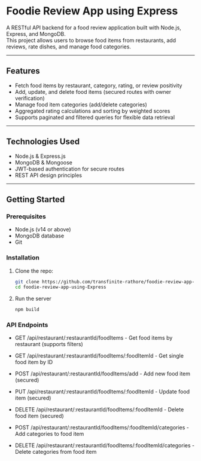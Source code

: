 # Foodie Review App using Express

A RESTful API backend for a food review application built with Node.js, Express, and MongoDB.  
This project allows users to browse food items from restaurants, add reviews, rate dishes, and manage food categories.

---

## Features

- Fetch food items by restaurant, category, rating, or review positivity
- Add, update, and delete food items (secured routes with owner verification)
- Manage food item categories (add/delete categories)
- Aggregated rating calculations and sorting by weighted scores
- Supports paginated and filtered queries for flexible data retrieval

---

## Technologies Used

- Node.js & Express.js
- MongoDB & Mongoose
- JWT-based authentication for secure routes
- REST API design principles

---

## Getting Started

### Prerequisites

- Node.js (v14 or above)
- MongoDB database
- Git

### Installation

1. Clone the repo:

   ```bash
   git clone https://github.com/transfinite-rathore/foodie-review-app-using-Express.git
   cd foodie-review-app-using-Express
2. Run the server
   ``` bash
   npm build
### API Endpoints
- GET /api/restaurant/:restaurantId/foodItems - Get food items by restaurant (supports filters)

- GET /api/restaurant/:restaurantId/foodItems/:foodItemId - Get single food item by ID

- POST /api/restaurant/:restaurantId/foodItems/add - Add new food item (secured)

- PUT /api/restaurant/:restaurantId/foodItems/:foodItemId - Update food item (secured)

- DELETE /api/restaurant/:restaurantId/foodItems/:foodItemId - Delete food item (secured)

- POST /api/restaurant/:restaurantId/foodItems/:foodItemId/categories - Add categories to food item

- DELETE /api/restaurant/:restaurantId/foodItems/:foodItemId/categories - Delete categories from food item
